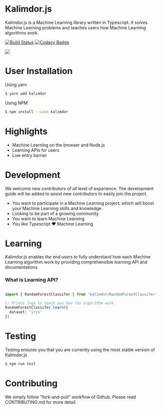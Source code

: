 # Kalimdor.js

Kalimdor.js is a Machine Learning library written in Typescript. It solves Machine Learning problems
and teaches users how Machine Learning algorithms work.

[![Build Status](https://travis-ci.com/JasonShin/kalimdorjs.svg?token=fyXsjBhWmxzn9Pe4yfJp&branch=master)](https://travis-ci.com/JasonShin/kalimdorjs)
[![Codacy Badge](https://api.codacy.com/project/badge/Grade/5a46165744674962a6d9d15c03e50d22)](https://www.codacy.com?utm_source=github.com&amp;utm_medium=referral&amp;utm_content=JasonShin/kalimdorjs&amp;utm_campaign=Badge_Grade)

<img src="https://i.imgur.com/7TGWxil.png">

# User Installation

Using yarn

```bash
$ yarn add kalimdor
```

Using NPM
```bash
$ npm install --save kalimdor
```

# Highlights

- Machine Learning on the browser and Node.js
- Learning APIs for users
- Low entry barrier

# Development

We welcome new contributors of all level of experience. The development guide will be added 
to assist new contributors to easily join the project.

- You want to participate in a Machine Learning project, which will boost your Machine Learning skills and knowledge
- Looking to be part of a growing community
- You want to learn Machine Learning
- You like Typescript :heart: Machine Learning

# Learning

Kalimdor.js enables the end users to fully understand how each Machine Learning
algorithm work by providing comprehensible learning API and documentations

### What is Learning API?

```typescript

import { RandomForestClassifer } from 'kalimdor/RandomForestClassifer';

// Prints logs to teach you how the algorithm work
RandomForestClassifer.learn({
  dataset: 'iris'
})

```

# Testing

Testing ensures you that you are currently using the most stable version of Kalimdor.js

```bash
$ npm run test
```

# Contributing

We simply follow "fork-and-pull" workflow of Github. Please read CONTRIBUTING.md for more detail.
